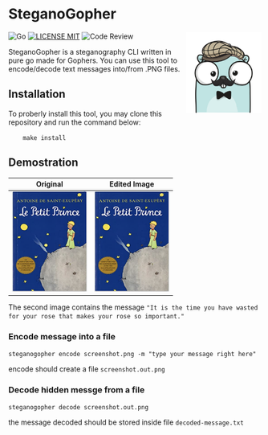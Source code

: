 # SteganoGopher

 <img src="examples/gopher-mustache.png" width="150" align="right"/>

![Go](https://img.shields.io/badge/Golang-gray?logo=go&labelColor=EEE)
[![LICENSE MIT](https://img.shields.io/badge/license-MIT-brightgreen.svg)](https://img.shields.io/badge/license-MIT-brightgreen.svg)
![Code Review](https://github.com/phil-silveira/steganogopher/actions/workflows/code-review.yml/badge.svg)


SteganoGopher is a steganography CLI written in pure go made for Gophers.
You can use this tool to encode/decode text messages into/from .PNG files.

## Installation

To proberly install this tool, you may clone this repository and run the command below:
```
    make install
```

## Demostration

| Original | Edited Image |
| -------- | ------------ |
|<img src="examples/le-petit-prince.png" width="150" height="200" /> | <img src="examples/le-petit-prince.out.png" width="150" height="200" /> |

The second image contains the message `"It is the time you have wasted for your rose that makes your rose so important."`


### Encode message into a file
```
steganogopher encode screenshot.png -m "type your message right here"
```
encode should create a file `screenshot.out.png`

### Decode hidden messge from a file
```
steganogopher decode screenshot.out.png 
```
the message decoded should be stored inside file `decoded-message.txt`
